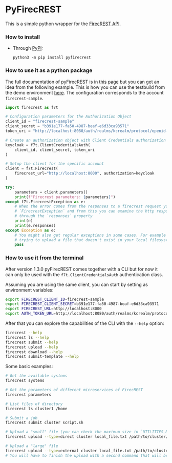 # PyFirecREST

This is a simple python wrapper for the [FirecREST API](https://github.com/eth-cscs/firecrest).

### How to install
- Through [PyPI](https://pypi.org/project/pyfirecrest/):

  ```
  python3 -m pip install pyfirecrest
  ```

### How to use it as a python package
The full documentation of pyFirecREST is in [this page](https://pyfirecrest.readthedocs.io) but you can get an idea from the following example.
This is how you can use the testbuild from the demo environment [here](https://github.com/eth-cscs/firecrest/tree/master/deploy/demo).
The configuration corresponds to the account `firecrest-sample`.

```python
import firecrest as f7t

# Configuration parameters for the Authorization Object
client_id = "firecrest-sample"
client_secret = "b391e177-fa50-4987-beaf-e6d33ca93571"
token_uri = "http://localhost:8080/auth/realms/kcrealm/protocol/openid-connect/token"

# Create an authorization object with Client Credentials authorization grant
keycloak = f7t.ClientCredentialsAuth(
    client_id, client_secret, token_uri
)

# Setup the client for the specific account
client = f7t.Firecrest(
    firecrest_url="http://localhost:8000", authorization=keycloak
)

try:
    parameters = client.parameters()
    print(f"Firecrest parameters: {parameters}")
except f7t.FirecrestException as e:
    # When the error comes from the responses to a firecrest request you will get a
    # `FirecrestException` and from this you can examine the http responses yourself
    # through the `responses` property
    print(e)
    print(e.responses)
except Exception as e:
    # You might also get regular exceptions in some cases. For example when you are
    # trying to upload a file that doesn't exist in your local filesystem.
    pass
```

### How to use it from the terminal

After version 1.3.0 pyFirecREST comes together with a CLI but for now it can only be used with the `f7t.ClientCredentialsAuth` authentication class.

Assuming you are using the same client, you can start by setting as environment variables:
```bash
export FIRECREST_CLIENT_ID=firecrest-sample
export FIRECREST_CLIENT_SECRET=b391e177-fa50-4987-beaf-e6d33ca93571
export FIRECREST_URL=http://localhost:8000
export AUTH_TOKEN_URL=http://localhost:8080/auth/realms/kcrealm/protocol/openid-connect/token
```

After that you can explore the capabilities of the CLI with the `--help` option:
```bash
firecrest --help
firecrest ls --help
firecrest submit --help
firecrest upload --help
firecrest download --help
firecrest submit-template --help
```

Some basic examples:
```bash
# Get the available systems
firecrest systems

# Get the parameters of different microservices of FirecREST
firecrest parameters

# List files of directory
firecrest ls cluster1 /home

# Submit a job
firecrest submit cluster script.sh

# Upload a "small" file (you can check the maximum size in `UTILITIES_MAX_FILE_SIZE` from the `parameters` command)
firecrest upload --type=direct cluster local_file.txt /path/to/cluster/fs

# Upload a "large" file
firecrest upload --type=external cluster local_file.txt /path/to/cluster/fs
# You will have to finish the upload with a second command that will be given in the output
```
